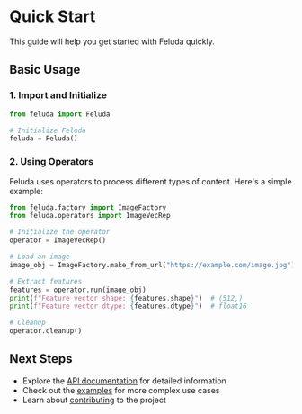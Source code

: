 # Quick Start

This guide will help you get started with Feluda quickly.

## Basic Usage

### 1. Import and Initialize

```python
from feluda import Feluda

# Initialize Feluda
feluda = Feluda()
```

### 2. Using Operators

Feluda uses operators to process different types of content. Here's a simple example:

```python
from feluda.factory import ImageFactory
from feluda.operators import ImageVecRep

# Initialize the operator
operator = ImageVecRep()

# Load an image
image_obj = ImageFactory.make_from_url("https://example.com/image.jpg")

# Extract features
features = operator.run(image_obj)
print(f"Feature vector shape: {features.shape}")  # (512,)
print(f"Feature vector dtype: {features.dtype}")  # float16

# Cleanup
operator.cleanup()
```

## Next Steps

- Explore the [API documentation](api/feluda) for detailed information
- Check out the [examples](examples/) for more complex use cases
- Learn about [contributing](contributing/) to the project
